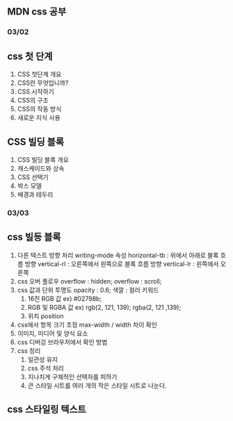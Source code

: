 
## MDN css 공부

### 03/02

## css 첫 단계
1. CSS 첫단계 개요
2. CSS란 무엇입니까?
3. CSS 시작하기
4. CSS의 구조
5. CSS의 작동 방식
6. 새로운 지식 사용

## CSS 빌딩 블록
1. CSS 빌딩 블록 개요
2. 캐스케이드와 상속
3. CSS 선택기
4. 박스 모델
5. 배경과 테두리

### 03/03

## css 빌등 블록 
1. 다른 텍스트 방향 처리
    writing-mode 속성
    horizontal-tb : 위에서 아래로 블록 흐름 방향
    vertical-rl : 오른쪽에서 왼쪽으로 블록 흐름 방향 
    vertical-lr : 왼쪽에서 오른쪽
2. css 오버 플로우
    overflow : hidden;
    overflow : scroll;
3. css 값과 단위
    투명도 opacity : 0.6;
    색깔 : 컬러 키워드
    1. 16진 RGB 값 ex) #02798b;
    2. RGB 및 RGBA 값 ex) rgb(2, 121, 139); rgba(2, 121 ,139);
    3. 위치 position
4. css에서 항목 크기 조정
    max-width / width 차이 확인 
5. 이미지, 미디어 및 양식 요소
6. css 디버깅
    브라우저에서 확인 방법 
7. css 정리
    1. 일관성 유지
    2. css 주석 처리
    3. 지나치게 구체적인 선택자를 피하기
    4. 큰 스타일 시트를 여러 개의 작은 스타일 시트로 나눈다.
## css 스타일링 텍스트 
    
    






